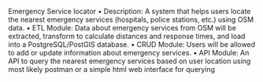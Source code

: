 Emergency Service locator
•	Description: A system that helps users locate the nearest emergency services (hospitals, police stations, etc.) using OSM data.
•	ETL Module: Data about emergency services from OSM will be extracted, transform to calculate distances and response times, and load into a PostgreSQL/PostGIS database.
•	CRUD Module: Users will be allowed to add or update information about emergency services.
•	API Module: An API to query the nearest emergency services based on user location using most likely postman or a simple html web interface for querying

